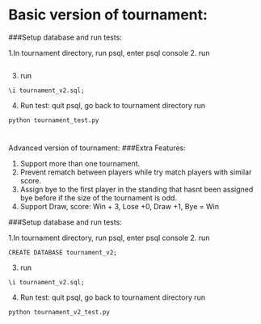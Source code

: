 # Basic version of tournament:

###Setup database and run tests:

1.In tournament directory, run psql, enter psql console
2. run
```CREATE DATABASE tournament;
```
3. run
```
\i tournament_v2.sql;
```
4. Run test:
quit psql, go back to tournament directory
run
```
python tournament_test.py
```

#
Advanced version of tournament:
###Extra Features:
1. Support more than one tournament.
2. Prevent rematch between players while try match players with similar score.
3. Assign bye to the first player in the standing that hasnt been assigned bye before if
the size of the tournament is odd.
4. Support Draw, score: Win + 3, Lose +0, Draw +1, Bye = Win


###Setup database and run tests:

1.In tournament directory, run psql, enter psql console
2. run
```
CREATE DATABASE tournament_v2;
```
3. run
```
\i tournament_v2.sql;
```
4. Run test:
quit psql, go back to tournament directory
run
```
python tournament_v2_test.py
```


